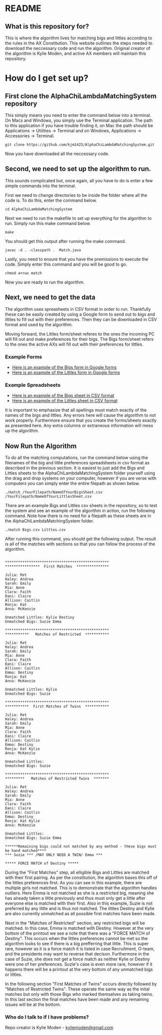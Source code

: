 # README #

## What is this repository for? ##

This is where the algorithm lives for matching bigs and littles according to the rules in the AX Constitution. This website outlines the steps needed to download the neccessary code and run the algorithm. Original creator of the algorithm is Kylie Moden, and active AX members will maintain this repository. 

# How do I get set up? 

## First clone the AlphaChiLambdaMatchingSystem repository 
 
This simply means you need to enter the command below into a terminal. On Macs and Windows, you simply use the Terminal application. The path to this application if you have trouble finding it, on Mac the path should be Applications -> Utilities -> Terminal and on Windows, Applications -> Accessories -> Terminal.

```
git clone https://github.com/kjm1425/AlphaChiLambdaMatchingSystem.git
```
Now you have downloaded all the neccessary code.

## Second, we need to set up the algorithm to run.

This sounds complicated but, once again, all you have to do is enter a few simple commands into the terminal. 

First we need to change directories to be inside the folder where all the code is. To do this, enter the command below.
```
cd AlphaChiLambdaMatchingSystem
```
Next we need to run the makefile to set up everything for the algorithm to run. Simply run this make command below.
```
make 
```
You should get this output after running the make command. 

```
javac -d . -classpath .  Match.java 
```

Lastly, you need to ensure that you have the premissions to execute the code. Simply enter this command and you will be good to go. 

```
chmod a+rwx match
```

Now you are ready to run the algorithm.

## Next, we need to get the data

The algorithm uses spreasheets in CSV format in order to run. Thankfully these can be easily created by using a Google form to send out to bigs and littles to fill out with their preferences. Then they can be downloaded in CSV format and used by the algorithm. 

Moving forward, the Littles form/sheet referes to the ones the incoming PC will fill out and make preferences for their bigs. The Bigs form/sheet refers to the ones the active AXs will fill out with their preferences for littles.

### Example Forms
* [Here is an example of the Bigs form in Google forms](https://docs.google.com/forms/d/1WUfnbyiRyeTWUEcPcnCYJwPiJGoIAABUz-r9XWPjMas/edit?usp=sharing)
* [Here is an example of the Littles form in Google forms](https://docs.google.com/forms/d/1U7fk-nYvrbSE6aQLvUSk_4l8THit1qLgaCbBVdI6_qM/edit?usp=sharing)

### Example Spreadsheets
* [Here is an example of the Bigs sheet in CSV format](https://github.com/kjm1425/AlphaChiLambdaMatchingSystem/blob/master/Bigs.csv)
* [Here is an example of the Littles sheet in CSV format](https://github.com/kjm1425/AlphaChiLambdaMatchingSystem/blob/master/Littles.csv)

It is important to emphasize that all spellings must match exactly of the names of the bigs and littles. Any errors here will cause the algorithm to not work properly. Furthermore ensure that you create the forms/sheets exactly as presented here. Any extra columns or extraneous information will mess up the algorithm. 

## Now Run the Algorithm

To do all the matching computations, run the command below using the filenames of the big and little preferences spreadsheets in csv format as described in the previous section. It is easiest to just add the Bigs and Littles sheets to the AlphaChiLambdaMatchingSystem folder yourself using the drag and drop systems on your computer, however if you are verse with computers you can simply enter the entire filepath as shown below. 

```
./match /YourFilepath/NameOfYourBigsSheet.csv /YourFilepath/NameOfYourLittlesSheet.csv

```
There are an example Bigs and Littles csv sheets in the repository, so to test the system and see an example of the algorithm in action, run the following command. Note how there is no need for a filepath as these sheets are in the AlphaChiLambdaMatchingSystem folder. 

```
./match Bigs.csv Littles.csv

```
After running this command, you should get the following output. The result is all of the matches with sections so that you can follow the process of the algorithm. 

```

************************************************
****************  First Matches  ***************

Julia: Ret 
Haley: Andrea 
Sarah: Emily 
Mia: Anne 
Clara: Faith 
Dani: Claire 
Allison: Caitlin  
Ronja: Kat 
Anna: McKenzie 

Unmatched Littles: Kylie Destiny 
Unmatched Bigs: Suzie Emma 

************************************************
***********   Matches of Restricted  ***********

Julia: Ret 
Haley: Andrea 
Sarah: Emily 
Mia: Anne 
Clara: Faith 
Dani: Claire 
Allison: Caitlin  
Emma: Destiny 
Ronja: Kat 
Anna: McKenzie 

Unmatched Littles: Kylie 
Unmatched Bigs: Suzie 

************************************************
***********  First Matches of Twins  ***********

Julia: Ret 
Haley: Andrea 
Sarah: Emily 
Mia: Anne 
Clara: Faith 
Dani: Claire 
Allison: Caitlin  
Emma: Destiny 
Ronja: Kat Kylie 
Anna: McKenzie 

Unmatched Littles: 
Unmatched Bigs: Suzie 

************************************************
*********   Matches of Restricted Twins  *******

Julia: Ret 
Haley: Andrea 
Sarah: Emily 
Mia: Anne 
Clara: Faith 
Dani: Claire 
Allison: Caitlin  
Emma: Destiny 
Ronja: Kat Kylie 
Anna: McKenzie 

Unmatched Littles: 
Unmatched Bigs: Suzie Emma 

******Remaining bigs could not matched by any method - these bigs must be hand matched****
*** Suzie *** /MAY ONLY NEED A TWIN/ Emma ***

***** FORCE MATCH of Destiny *****
```

During the "First Matches" step, all elligible Bigs and Littles are matched with their first pairing. As per the constitution, the algorithm bases this off of the littles preferences first. As you can see in this example, there are multiple girls not matched. This is to demonstrate that the algorithm handles outliers. Here Emma is not matched as she is a restricted big, meaning she has already taken a little previously and thus must only get a little after everyone else is matched with their first. Also in this example, Suzie is not preferred by any little and is thus not matched. The littles Destiny and Kylie are also currently unmatched as all possible first matches have been made.

Next in the "Matches of Restricted" section, any restricted bigs will be matched. In this case, Emma is matched with Destiny. However at the very bottom of the printout we see a note that there was a "FORCE MATCH of Destiny". This occurs when the littles preferences cannot be met so the algorithm looks to see if there is a big prefferring that little. This is super rare, however as it is a force match it is listed in case Recruitment, O-team, and the presidents may want to reverse that decison. Furthermore in the case of Suzie, she does not get a force match as neither Kylie or Destiny were one of her preferences. Suzie's case is even more rare, however if it happens there will be a printout at the very bottom of any unmatched bigs or littles. 

In the following section "First Matches of Twins" occurs directly followed by "Matches of Restricted Twins". These operate the same way as the inital matches but only with those Bigs who marked themselves as taking twins. In this last section the final matches have been made and any remaining issues will be at the bottom. 

### Who do I talk to if I have problems? ###

Repo creator is Kylie Moden - kyliemoden@gmail.com



